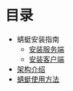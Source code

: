 # 目录

* 蜻蜓安装指南
    * [安装服务端](install_server.md)
    * [安装客户端](install_client.md)
* [架构介绍](architecture.md)
* [蜻蜓使用方法](usage.md)
